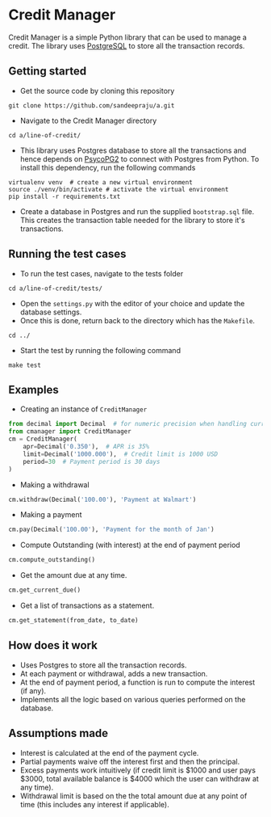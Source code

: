 Credit Manager
==============

Credit Manager is a simple Python library that can be used to manage a credit. The library uses [PostgreSQL]() to store all the transaction records.

## Getting started

* Get the source code by cloning this repository

```
git clone https://github.com/sandeepraju/a.git
```

* Navigate to the Credit Manager directory

```
cd a/line-of-credit/
```

* This library uses Postgres database to store all the transactions and hence depends on [PsycoPG2](https://github.com/psycopg/psycopg2/) to connect with Postgres from Python. To install this dependency, run the following commands

```
virtualenv venv  # create a new virtual environment
source ./venv/bin/activate # activate the virtual environment
pip install -r requirements.txt
```

* Create a database in Postgres and run the supplied `bootstrap.sql` file. This creates the transaction table needed for the library to store it's transactions.

## Running the test cases

* To run the test cases, navigate to the tests folder

```
cd a/line-of-credit/tests/
```

* Open the `settings.py` with the editor of your choice and update the database settings.
* Once this is done, return back to the directory which has the `Makefile`.

```
cd ../
```

* Start the test by running the following command

```
make test
```

## Examples

* Creating an instance of `CreditManager`

```python
from decimal import Decimal  # for numeric precision when handling currency.
from cmanager import CreditManager
cm = CreditManager(
	apr=Decimal('0.350'),  # APR is 35%
	limit=Decimal('1000.000'),  # Credit limit is 1000 USD
	period=30  # Payment period is 30 days
)
```

* Making a withdrawal

```python
cm.withdraw(Decimal('100.00'), 'Payment at Walmart')
```

* Making a payment

```python
cm.pay(Decimal('100.00'), 'Payment for the month of Jan')
```

* Compute Outstanding (with interest) at the end of payment period

```python
cm.compute_outstanding()
```

* Get the amount due at any time.

```python
cm.get_current_due()
```

* Get a list of transactions as a statement.

```python
cm.get_statement(from_date, to_date)
```

## How does it work

* Uses Postgres to store all the transaction records.
* At each payment or withdrawal, adds a new transaction.
* At the end of payment period, a function is run to compute the interest (if any).
* Implements all the logic based on various queries performed on the database.

## Assumptions made

* Interest is calculated at the end of the payment cycle.
* Partial payments waive off the interest first and then the principal.
* Excess payments work intuitively (if credit limit is $1000 and user pays $3000, total available balance is $4000 which the user can withdraw at any time).
* Withdrawal limit is based on the the total amount due at any point of time (this includes any interest if applicable).
